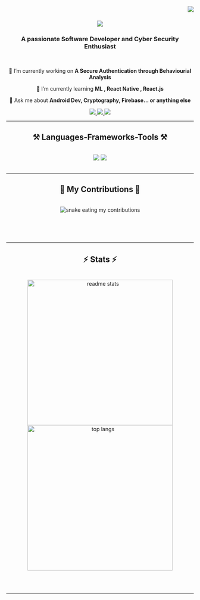 <img align="right" src="https://visitor-badge.laobi.icu/badge?page_id=aarshx05.aarshx05" />

<h1 align="center">
    <img src="https://readme-typing-svg.herokuapp.com/?font=Righteous&size=35&center=true&vCenter=true&width=500&height=70&duration=4000&lines=Hey+There!;+I'm+Aarsh+Chaurasia;" />
</h1>

<h3 align="center">A passionate Software Developer and Cyber Security Enthusiast</h3>

<br/>

<div align="center">
 
 🔭 I’m currently working on **A Secure Authentication through Behaviourial Analysis**
 
 🌱 I’m currently learning **ML , React Native , React.js**

💬 Ask me about **Android Dev, Cryptography, Firebase... or anything else**


 </div>
 
<div align="center"> 
  <a href="mailto:aarsh.chaurasia.201007@gmail.com">
    <img src="https://img.shields.io/badge/Gmail-333333?style=for-the-badge&logo=gmail&logoColor=red" />
  </a>
  <a href="https://www.linkedin.com/in/aarsh-chaurasia-03b46a270/" target="_blank">
    <img src="https://img.shields.io/badge/LinkedIn-0077B5?style=for-the-badge&logo=linkedin&logoColor=white" target="_blank" />
  </a>
  <a href="https://github.com/aarshx05" target="_blank">
     <img src="https://img.shields.io/badge/Portfolio-FF5722?style=for-the-badge&logo=todoist&logoColor=white" target="_blank" /> 
  </a>
</div>

 <hr/>
 
<h2 align="center">⚒️ Languages-Frameworks-Tools ⚒️</h2>
<br/>
<div align="center">
    <img src="https://skillicons.dev/icons?i=react,bootstrap,mui,html,css,vscode,github,figma,tailwind,git,r" />
    <img src="https://skillicons.dev/icons?i=nodejs,python,javascript,typescript,express,firebase,mongodb,c,java,nextjs,mysql,flask" /><br>
</div>

<br/>
<hr/>

<div align="center">
  <h2>🐍 My Contributions 🐍</h2>
  <br>
  <img alt="snake eating my contributions" src="https://raw.githubusercontent.com/aarshx05/aarshx05/output/github-contribution-grid-snake.svg" />
  
  <br/><br/><br/>
</div>

<hr/>

<h2 align="center">⚡ Stats ⚡</h2>
<br>
<div align=center>
  
  <img width=390 margin=20 src="https://github-readme-stats.vercel.app/api?username=aarshx05&count_private=true&show_icons=true&theme=react&rank_icon=github&border_radius=10" alt="readme stats" />
  <br/>
  <img width=390 margin=20 align="center" src="https://github-readme-stats.vercel.app/api/top-langs/?username=aarshx05&hide=HTML&hide=C&langs_count=6&layout=compact&theme=react&border_radius=10&size_weight=0.5&count_weight=0.5&exclude_repo=github-readme-stats" alt="top langs" />
</div>

<br/><br/>

<hr/>

<br/>



<br/>
